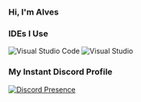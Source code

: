  ### Hi, I'm Alves

### IDEs I Use

![Visual Studio Code](https://img.shields.io/badge/Visual%20Studio%20Code-0078d7.svg?style=for-the-badge&logo=visual-studio-code&logoColor=white) ![Visual Studio](https://img.shields.io/badge/Visual%20Studio-5C2D91.svg?style=for-the-badge&logo=visual-studio&logoColor=white) 

### My Instant Discord Profile

[![Discord Presence](https://lanyard.cnrad.dev/api/564791544301748224)](https://discord.com/users/564791544301748224)

